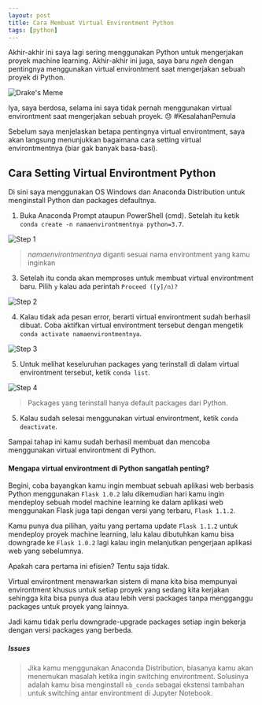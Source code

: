```yaml
---
layout: post
title: Cara Membuat Virtual Environtment Python
tags: [python]
---
```

Akhir-akhir ini saya lagi sering menggunakan Python untuk mengerjakan proyek machine learning. Akhir-akhir ini juga, saya baru *ngeh* dengan pentingnya menggunakan virtual environtment saat mengerjakan sebuah proyek di Python. 

![Drake's Meme](https://i.imgflip.com/4miuom.jpg)

Iya, saya berdosa, selama ini saya tidak pernah menggunakan virtual environtment saat mengerjakan sebuah proyek. 😓 #KesalahanPemula

Sebelum saya menjelaskan betapa pentingnya virtual environtment, saya akan langsung menunjukkan bagaimana cara setting virtual environtmentnya (biar gak banyak basa-basi).

## Cara Setting Virtual Environtment Python
Di sini saya menggunakan OS Windows dan Anaconda Distribution untuk menginstall Python dan packages defaultnya.

1. Buka Anaconda Prompt ataupun PowerShell (cmd). Setelah itu ketik `conda create -n namaenvirontmentnya python=3.7`.

![Step 1](https://i.ibb.co/NZ6f1Df/1605494548898.jpg)
> *namaenvirontmentnya* diganti sesuai nama environtment yang kamu inginkan

3. Setelah itu conda akan memproses untuk membuat virtual environtment baru. Pilih `y` kalau ada perintah `Proceed ([y]/n)?`

![Step 2](https://i.ibb.co/jTYLC4v/1605494596869.jpg)

4. Kalau tidak ada pesan error, berarti virtual environtment sudah berhasil dibuat. Coba aktifkan virtual environtment tersebut dengan mengetik `conda activate namaenvirontmentnya`.

![Step 3](https://i.ibb.co/FJ3bkTY/1605494666661.jpg)

5. Untuk melihat keseluruhan packages yang terinstall di dalam virtual environtment tersebut, ketik `conda list`.

![Step 4](https://i.ibb.co/MsxKL43/1605494690118.jpg) 

> Packages yang terinstall hanya default packages dari Python.

5. Kalau sudah selesai menggunakan virtual environtment, ketik `conda deactivate`.

Sampai tahap ini kamu sudah berhasil membuat dan mencoba menggunakan virtual environtment di Python.

#### Mengapa virtual environtment di Python sangatlah penting?

Begini, coba bayangkan kamu ingin membuat sebuah aplikasi web berbasis Python menggunakan `Flask 1.0.2` lalu dikemudian hari kamu ingin mendeploy sebuah model machine learning ke dalam aplikasi web menggunakan Flask juga tapi dengan versi yang terbaru, `Flask 1.1.2`.

Kamu punya dua pilihan, yaitu yang pertama update `Flask 1.1.2` untuk mendeploy proyek machine learning, lalu kalau dibutuhkan kamu bisa downgrade ke `Flask 1.0.2` lagi kalau ingin melanjutkan pengerjaan aplikasi web yang sebelumnya.

Apakah cara pertama ini efisien? Tentu saja tidak.

Virtual environtment menawarkan sistem di mana kita bisa mempunyai environtment khusus untuk setiap proyek yang sedang kita kerjakan sehingga kita bisa punya dua atau lebih versi packages tanpa mengganggu packages untuk proyek yang lainnya.

Jadi kamu tidak perlu downgrade-upgrade packages setiap ingin bekerja dengan versi packages yang berbeda.

##### Issues
> Jika kamu menggunakan Anaconda Distribution, biasanya kamu akan menemukan masalah ketika ingin switching environtment. Solusinya adalah kamu bisa menginstall `nb_conda` sebagai ekstensi tambahan untuk switching antar environtment di Jupyter Notebook.
